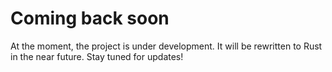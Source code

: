 # Coming back soon

At the moment, the project is under development. 
It will be rewritten to Rust in the near future. 
Stay tuned for updates!